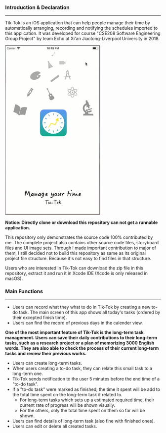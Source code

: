 ### Introduction & Declaration
---
Tik-Tok is an iOS application that can help people manage their time by automatically arranging, recording and notifying the schedules imported to this application. It was developed for course "CSE208 Software Engineering Group Project" by team Echo at Xi'an Jiaotong-Liverpool University in 2018.    

![the launch page of Tik-Tok](images/launchpage.jpg)


**Notice: Directly clone or download this repository can not get a runnable application.**

This repository only demonstrates the source code 100% contributed by me. The complete project also contains other source code files, storyboard files and UI image sets. Through I made important contribution to major of them, I still decided not to build this repository as same as its original project file structure. Because it's not easy to find files in that structure.

Users who are interested in Tik-Tok can download the zip file in this repository, extract it and run it in Xcode IDE (Xcode is only released in macOS).

### Main Functions
---
* Users can record what they what to do in Tik-Tok by creating a new to-do task. The main screen of this app shows all today's tasks (ordered by their excepted finish time).
* Users can find the record of previous days in the calender view.

**One of the most important feature of Tik-Tok is the long-term task management. Users can save their daily contributions to their long-term tasks, such as a research project or a plan of memorizing 3000 English words. They are also able to check the process of their current long-term tasks and review their previous works.** 
* Users can create long-term tasks.
* When users creating a to-do task, they can relate this small task to a long-term one.
* Tik-Tok sends notification to the user 5 minutes before the end time of a "to-do task".
* If a "to-do task" were marked as finished, the time it spent will be add to the total time spent on the long-term task it related to. 
    * For long-term tasks which sets up a estimated required time, their current rate of progress will be shown visually.
    * For the others, only the total time spent on them so far will be shown.
* Users can find details of long-term task (also fine with finished ones).
* Users can edit or delete all created tasks.



